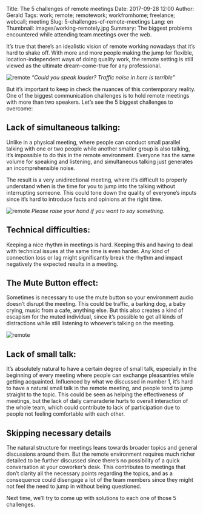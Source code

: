 Title: The 5 challenges of remote meetings
Date: 2017-09-28 12:00
Author: Gerald
Tags: work; remote; remotework; workfromhome; freelance; webcall; meeting
Slug: 5-challenges-of-remote-meetings
Lang: en
Thumbnail: images/working-remotely.jpg
Summary: The biggest problems encountered while attending team meetings over the web.

 
It’s true that there’s an idealistic vision of remote working nowadays that it’s hard to shake off. With more and more people making the jump for flexible, location-independent ways of doing quality work, the remote setting is still viewed as the ultimate dream-come-true for any professional.

![remote](/images/working-remotely.jpg)
_“Could you speak louder? Traffic noise in here is terrible”_

But it’s important to keep in check the nuances of this contemporary reality. One of the biggest communication challenges is to hold remote meetings with more than two speakers.
Let’s see the 5 biggest challenges to overcome:
 
## Lack of simultaneous talking:

Unlike in a physical meeting, where people can conduct small parallel talking with one or two people while another smaller group is also talking, it’s impossible to do this in the remote environment. Everyone has the same volume for speaking and listening, and simultaneous talking just generates an incomprehensible noise.

The result is a very unidirectional meeting, where it’s difficult to properly understand when is the time for you to jump into the talking without interrupting someone. This could tone down the quality of everyone’s inputs since it’s hard to introduce facts and opinions at the right time.
 
![remote](/images/family-1-1024x566.png) 
_Please raise your hand if you want to say something._

## Technical difficulties:

Keeping a nice rhythm in meetings is hard. Keeping this and having to deal with technical issues at the same time is even harder. Any kind of connection loss or lag might significantly break the rhythm and impact negatively the expected results in a meeting.

## The Mute Button effect:

Sometimes is necessary to use the mute button so your environment audio doesn’t disrupt the meeting. This could be traffic, a barking dog, a baby crying, music from a cafe, anything else. But this also creates a kind of escapism for the muted individual, since it’s possible to get all kinds of distractions while still listening to whoever’s talking on the meeting.

![remote](/images/work_from_home_jedi_council.jpg)
 
## Lack of small talk:

It’s absolutely natural to have a certain degree of small talk, especially in the beginning of every meeting where people can exchange pleasantries while getting acquainted. Influenced by what we discussed in number 1, it’s hard to have a natural small talk in the remote meeting, and people tend to jump straight to the topic. This could be seen as helping the effectiveness of meetings, but the lack of daily camaraderie hurts to overall interaction of the whole team, which could contribute to lack of participation due to people not feeling comfortable with each other.

## Skipping necessary details

The natural structure for meetings leans towards broader topics and general discussions around them. But the remote environment requires much richer detailed to be further discussed since there’s no possibility of a quick conversation at your coworker’s desk. This contributes to meetings that don’t clarity all the necessary points regarding the topics, and as a consequence could disengage a lot of the team members since they might not feel the need to jump in without being questioned.

Next time, we’ll try to come up with solutions to each one of those 5 challenges.

